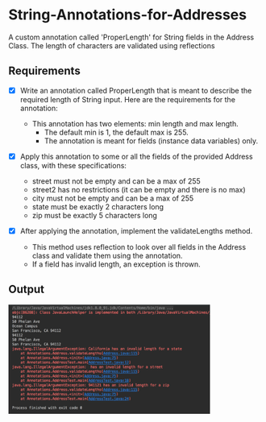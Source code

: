 # String-Annotations-for-Addresses
A custom annotation called 'ProperLength' for String fields in the Address Class.  The length of characters are validated using reflections

## Requirements
- [x] Write an annotation called ProperLength that is meant to describe the required length of String input. Here are the requirements for the annotation:
   - This annotation has two elements: min length and max length.
     - The default min is 1, the default max is 255.
     - The annotation is meant for fields (instance data variables) only.
    
- [x] Apply this annotation to some or all the fields of the provided Address class, with these specifications:
   - street must not be empty and can be a max of 255
   - street2 has no restrictions (it can be empty and there is no max)
   - city must not be empty and can be a max of 255
   - state must be exactly 2 characters long
   - zip must be exactly 5 characters long
- [x] After applying the annotation, implement the validateLengths method.
   - This method uses reflection to look over all fields in the Address class and validate them using the annotation.
   - If a field has invalid length, an exception is thrown.

## Output
<img src="AnnotationResults.png" width="400"> 
